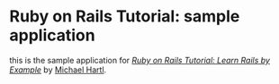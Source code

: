 
# Ruby on Rails Tutorial: sample application

this is the sample application for [*Ruby on Rails Tutorial: Learn Rails by Example*](http://railstutorial.org/)
by [Michael Hartl](http://michaelhartl.com).

